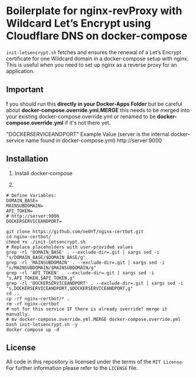 # Boilerplate for nginx-revProxy with Wildcard Let’s Encrypt using Cloudflare DNS on docker-compose

`init-letsencrypt.sh` fetches and ensures the renewal of a Let’s
Encrypt certificate for one Wildcard domain in a docker-compose
setup with nginx.
This is useful when you need to set up nginx as a reverse proxy for an
application.

## Important
**!** you should run this **directly in your Docker-Apps Folder** but be careful about **docker-compose.override.yml.MERGE**
this needs to be merged into your existing docker-compose.override.yml or renamed to be **docker-compose.override.yml** if it's not there yet.

"DOCKERSERVICEANDPORT" Example Value (server is the internal docker-service name found in docker-compose.yml)
http://server:9000

## Installation
1. Install docker-compose

2.
```
# Define Variables:
DOMAIN_BASE=
MAINSUBDOMAIN=
API_TOKEN=
# http://server:9000
DOCKERSERVICEANDPORT=

git clone https://github.com/ne0YT/nginx-certbot.git
cd nginx-certbot/
chmod +x ./init-letsencrypt.sh
# Replace placeholders with user-provided values
grep -rl 'DOMAIN_BASE' . --exclude-dir=.git | xargs sed -i "s/DOMAIN_BASE/$DOMAIN_BASE/g"
grep -rl 'MAINSUBDOMAIN' . --exclude-dir=.git | xargs sed -i "s/MAINSUBDOMAIN/$MAINSUBDOMAIN/g"
grep -rl 'API_TOKEN' . --exclude-dir=.git | xargs sed -i "s,API_TOKEN,$API_TOKEN,g"
grep -rl 'DOCKERSERVICEANDPORT' . --exclude-dir=.git | xargs sed -i "s,DOCKERSERVICEANDPORT,$DOCKERSERVICEANDPORT,g"
cd ..
cp -rf nginx-certbot/* .
rm -rf nginx-certbot
# not for this service IF there is already override! merge it manually.
# mv docker-compose.override.yml.MERGE docker-compose.override.yml
bash init-letsencrypt.sh -y
docker compose up -d
```

## License
All code in this repository is licensed under the terms of the `MIT License`. For further information please refer to the `LICENSE` file.
